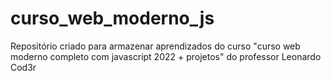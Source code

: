 # curso_web_moderno_js
Repositório criado para armazenar aprendizados do curso "curso web moderno completo com javascript 2022 + projetos"  do professor Leonardo Cod3r
